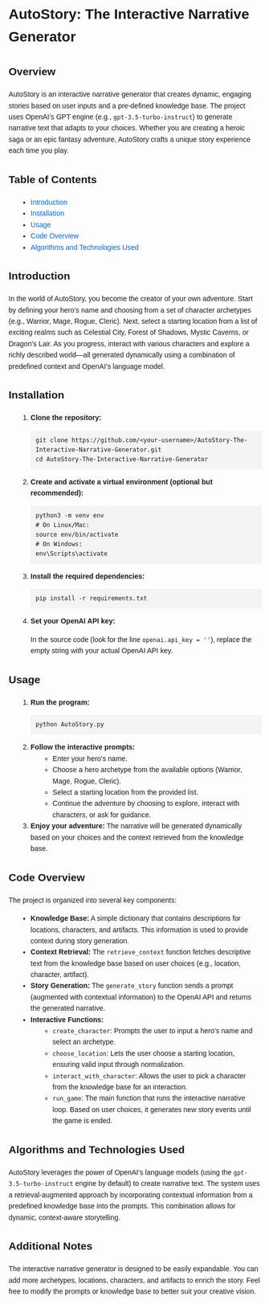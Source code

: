 <!DOCTYPE html>
<html>
<head>
  <meta charset="UTF-8">
  <title>AutoStory: The Interactive Narrative Generator</title>
  <style>
    body {
      font-family: Arial, sans-serif;
      line-height: 1.6;
      margin: 20px;
    }
    pre {
      background-color: #f4f4f4;
      padding: 10px;
      overflow-x: auto;
    }
    code {
      font-family: Consolas, monospace;
    }
    ul, ol {
      margin-left: 20px;
    }
    a {
      text-decoration: none;
      color: #0366d6;
    }
    a:hover {
      text-decoration: underline;
    }
  </style>
</head>
<body>
  <h1>AutoStory: The Interactive Narrative Generator</h1>
  
  <h2>Overview</h2>
  <p>
    AutoStory is an interactive narrative generator that creates dynamic, engaging stories based on user inputs and a pre-defined knowledge base.
    The project uses OpenAI’s GPT engine (e.g., <code>gpt-3.5-turbo-instruct</code>) to generate narrative text that adapts to your choices.
    Whether you are creating a heroic saga or an epic fantasy adventure, AutoStory crafts a unique story experience each time you play.
  </p>
  
  <h2>Table of Contents</h2>
  <ul>
    <li><a href="#introduction">Introduction</a></li>
    <li><a href="#installation">Installation</a></li>
    <li><a href="#usage">Usage</a></li>
    <li><a href="#code-overview">Code Overview</a></li>
    <li><a href="#algorithms">Algorithms and Technologies Used</a></li>
  </ul>
  
  <h2 id="introduction">Introduction</h2>
  <p>
    In the world of AutoStory, you become the creator of your own adventure. Start by defining your hero’s name and choosing from a set of character archetypes (e.g., Warrior, Mage, Rogue, Cleric).
    Next, select a starting location from a list of exciting realms such as Celestial City, Forest of Shadows, Mystic Caverns, or Dragon’s Lair.
    As you progress, interact with various characters and explore a richly described world—all generated dynamically using a combination of predefined context and OpenAI’s language model.
  </p>
  
  <h2 id="installation">Installation</h2>
  <ol>
    <li>
      <strong>Clone the repository:</strong>
      <pre><code>git clone https://github.com/&lt;your-username&gt;/AutoStory-The-Interactive-Narrative-Generator.git
cd AutoStory-The-Interactive-Narrative-Generator</code></pre>
    </li>
    <li>
      <strong>Create and activate a virtual environment (optional but recommended):</strong>
      <pre><code>python3 -m venv env
# On Linux/Mac:
source env/bin/activate
# On Windows:
env\Scripts\activate</code></pre>
    </li>
    <li>
      <strong>Install the required dependencies:</strong>
      <pre><code>pip install -r requirements.txt</code></pre>
    </li>
    <li>
      <strong>Set your OpenAI API key:</strong>
      <p>
        In the source code (look for the line <code>openai.api_key = ''</code>), replace the empty string with your actual OpenAI API key.
      </p>
    </li>
  </ol>
  
  <h2 id="usage">Usage</h2>
  <ol>
    <li>
      <strong>Run the program:</strong>
      <pre><code>python AutoStory.py</code></pre>
    </li>
    <li>
      <strong>Follow the interactive prompts:</strong>
      <ul>
        <li>Enter your hero’s name.</li>
        <li>Choose a hero archetype from the available options (Warrior, Mage, Rogue, Cleric).</li>
        <li>Select a starting location from the provided list.</li>
        <li>Continue the adventure by choosing to explore, interact with characters, or ask for guidance.</li>
      </ul>
    </li>
    <li>
      <strong>Enjoy your adventure:</strong>
      The narrative will be generated dynamically based on your choices and the context retrieved from the knowledge base.
    </li>
  </ol>
  
  <h2 id="code-overview">Code Overview</h2>
  <p>The project is organized into several key components:</p>
  <ul>
    <li><strong>Knowledge Base:</strong>  
      A simple dictionary that contains descriptions for locations, characters, and artifacts. This information is used to provide context during story generation.
    </li>
    <li><strong>Context Retrieval:</strong>
      The <code>retrieve_context</code> function fetches descriptive text from the knowledge base based on user choices (e.g., location, character, artifact).
    </li>
    <li><strong>Story Generation:</strong>
      The <code>generate_story</code> function sends a prompt (augmented with contextual information) to the OpenAI API and returns the generated narrative.
    </li>
    <li><strong>Interactive Functions:</strong>
      <ul>
        <li><code>create_character</code>: Prompts the user to input a hero’s name and select an archetype.</li>
        <li><code>choose_location</code>: Lets the user choose a starting location, ensuring valid input through normalization.</li>
        <li><code>interact_with_character</code>: Allows the user to pick a character from the knowledge base for an interaction.</li>
        <li><code>run_game</code>: The main function that runs the interactive narrative loop. Based on user choices, it generates new story events until the game is ended.</li>
      </ul>
    </li>
  </ul>
  
  <h2 id="algorithms">Algorithms and Technologies Used</h2>
  <p>
    AutoStory leverages the power of OpenAI’s language models (using the <code>gpt-3.5-turbo-instruct</code> engine by default) to create narrative text.
    The system uses a retrieval-augmented approach by incorporating contextual information from a predefined knowledge base into the prompts.
    This combination allows for dynamic, context-aware storytelling.
  </p>
  
  <h2>Additional Notes</h2>
  <p>
    The interactive narrative generator is designed to be easily expandable. You can add more archetypes, locations, characters, and artifacts to enrich the story.
    Feel free to modify the prompts or knowledge base to better suit your creative vision.
  </p>
  
</body>
</html>
